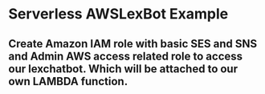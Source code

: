 # Serverless AWSLexBot Example
## Create Amazon __IAM__ role with basic SES and SNS and Admin AWS access related role to access our lexchatbot. Which will be attached to our own LAMBDA function.

